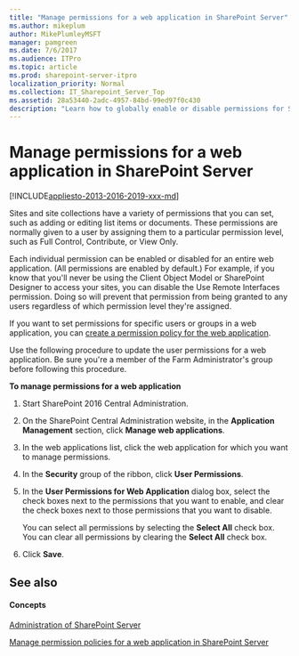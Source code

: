 ```yaml
---
title: "Manage permissions for a web application in SharePoint Server"
ms.author: mikeplum
author: MikePlumleyMSFT
manager: pamgreen
ms.date: 7/6/2017
ms.audience: ITPro
ms.topic: article
ms.prod: sharepoint-server-itpro
localization_priority: Normal
ms.collection: IT_Sharepoint_Server_Top
ms.assetid: 28a53440-2adc-4957-84bd-99ed97f0c430
description: "Learn how to globally enable or disable permissions for SharePoint Server web applications."
---
```


# Manage permissions for a web application in SharePoint Server

[!INCLUDE[appliesto-2013-2016-2019-xxx-md](../includes/appliesto-2013-2016-2019-xxx-md.md)]
  
Sites and site collections have a variety of permissions that you can set, such as adding or editing list items or documents. These permissions are normally given to a user by assigning them to a particular permission level, such as Full Control, Contribute, or View Only.
  
Each individual permission can be enabled or disabled for an entire web application. (All permissions are enabled by default.) For example, if you know that you'll never be using the Client Object Model or SharePoint Designer to access your sites, you can disable the Use Remote Interfaces permission. Doing so will prevent that permission from being granted to any users regardless of which permission level they're assigned.
  
If you want to set permissions for specific users or groups in a web application, you can [create a permission policy for the web application](manage-permission-policies-for-a-web-application.md).
  
Use the following procedure to update the user permissions for a web application. Be sure you're a member of the Farm Administrator's group before following this procedure.
  
 **To manage permissions for a web application**
  
1. Start SharePoint 2016 Central Administration.
    
2. On the SharePoint Central Administration website, in the **Application Management** section, click **Manage web applications**.
    
3. In the web applications list, click the web application for which you want to manage permissions.
    
4. In the **Security** group of the ribbon, click **User Permissions**.
    
5. In the **User Permissions for Web Application** dialog box, select the check boxes next to the permissions that you want to enable, and clear the check boxes next to those permissions that you want to disable. 
    
    You can select all permissions by selecting the **Select All** check box. You can clear all permissions by clearing the **Select All** check box. 
    
6. Click **Save**.
    
## See also

#### Concepts

[Administration of SharePoint Server](administration.md)
  
[Manage permission policies for a web application in SharePoint Server](manage-permission-policies-for-a-web-application.md)

